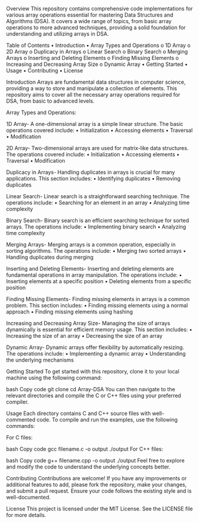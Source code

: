 Overview
This repository contains comprehensive code implementations for various array operations essential for mastering Data Structures and Algorithms (DSA). It covers a wide range of topics, from basic array operations to more advanced techniques, providing a solid foundation for understanding and utilizing arrays in DSA.

Table of Contents
•	Introduction
•	Array Types and Operations
o	1D Array
o	2D Array
o	Duplicacy in Arrays
o	Linear Search
o	Binary Search
o	Merging Arrays
o	Inserting and Deleting Elements
o	Finding Missing Elements
o	Increasing and Decreasing Array Size
o	Dynamic Array
•	Getting Started
•	Usage
•	Contributing
•	License

Introduction
Arrays are fundamental data structures in computer science, providing a way to store and manipulate a collection of elements. This repository aims to cover all the necessary array operations required for DSA, from basic to advanced levels.

Array Types and Operations:

1D Array-
A one-dimensional array is a simple linear structure. The basic operations covered include:
•	Initialization
•	Accessing elements
•	Traversal
•	Modification

2D Array-
Two-dimensional arrays are used for matrix-like data structures. The operations covered include:
•	Initialization
•	Accessing elements
•	Traversal
•	Modification

Duplicacy in Arrays-
Handling duplicates in arrays is crucial for many applications. This section includes:
•	Identifying duplicates
•	Removing duplicates

Linear Search-
Linear search is a straightforward searching technique. The operations include:
•	Searching for an element in an array
•	Analyzing time complexity

Binary Search-
Binary search is an efficient searching technique for sorted arrays. The operations include:
•	Implementing binary search
•	Analyzing time complexity

Merging Arrays-
Merging arrays is a common operation, especially in sorting algorithms. The operations include:
•	Merging two sorted arrays
•	Handling duplicates during merging

Inserting and Deleting Elements-
Inserting and deleting elements are fundamental operations in array manipulation. The operations include:
•	Inserting elements at a specific position
•	Deleting elements from a specific position

Finding Missing Elements-
Finding missing elements in arrays is a common problem. This section includes:
•	Finding missing elements using a normal approach
•	Finding missing elements using hashing

Increasing and Decreasing Array Size-
Managing the size of arrays dynamically is essential for efficient memory usage. This section includes:
•	Increasing the size of an array
•	Decreasing the size of an array

Dynamic Array-
Dynamic arrays offer flexibility by automatically resizing. The operations include:
•	Implementing a dynamic array
•	Understanding the underlying mechanisms

Getting Started
To get started with this repository, clone it to your local machine using the following command:

bash
Copy code
git clone <repository-url>
cd Array-DSA
You can then navigate to the relevant directories and compile the C or C++ files using your preferred compiler.

Usage
Each directory contains C and C++ source files with well-commented code. To compile and run the examples, use the following commands:

For C files:

bash
Copy code
gcc filename.c -o output
./output
For C++ files:

bash
Copy code
g++ filename.cpp -o output
./output
Feel free to explore and modify the code to understand the underlying concepts better.

Contributing
Contributions are welcome! If you have any improvements or additional features to add, please fork the repository, make your changes, and submit a pull request. Ensure your code follows the existing style and is well-documented.

License
This project is licensed under the MIT License. See the LICENSE file for more details.
